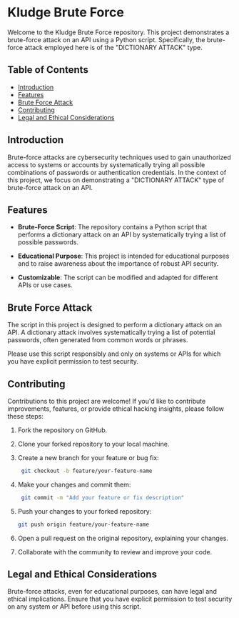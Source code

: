 # Kludge Brute Force

Welcome to the Kludge Brute Force repository. This project demonstrates a brute-force attack on an API using a Python script. Specifically, the brute-force attack employed here is of the "DICTIONARY ATTACK" type.

## Table of Contents
- [Introduction](#introduction)
- [Features](#features)
- [Brute Force Attack](#brute-force-attack)
- [Contributing](#contributing)
- [Legal and Ethical Considerations](#legal-and-ethical-considerations)

## Introduction

Brute-force attacks are cybersecurity techniques used to gain unauthorized access to systems or accounts by systematically trying all possible combinations of passwords or authentication credentials. In the context of this project, we focus on demonstrating a "DICTIONARY ATTACK" type of brute-force attack on an API.

## Features

- **Brute-Force Script**: The repository contains a Python script that performs a dictionary attack on an API by systematically trying a list of possible passwords.

- **Educational Purpose**: This project is intended for educational purposes and to raise awareness about the importance of robust API security.

- **Customizable**: The script can be modified and adapted for different APIs or use cases.

## Brute Force Attack
The script in this project is designed to perform a dictionary attack on an API. A dictionary attack involves systematically trying a list of potential passwords, often generated from common words or phrases.

Please use this script responsibly and only on systems or APIs for which you have explicit permission to test security.

## Contributing

Contributions to this project are welcome! If you'd like to contribute improvements, features, or provide ethical hacking insights, please follow these steps:

1. Fork the repository on GitHub.
2. Clone your forked repository to your local machine.
3. Create a new branch for your feature or bug fix:

   ```bash
    git checkout -b feature/your-feature-name
   
4. Make your changes and commit them:

   ```bash
    git commit -m "Add your feature or fix description"
   
5. Push your changes to your forked repository:

   ```bash
   git push origin feature/your-feature-name

6. Open a pull request on the original repository, explaining your changes.
7. Collaborate with the community to review and improve your code.

## Legal and Ethical Considerations
Brute-force attacks, even for educational purposes, can have legal and ethical implications. Ensure that you have explicit permission to test security on any system or API before using this script.
